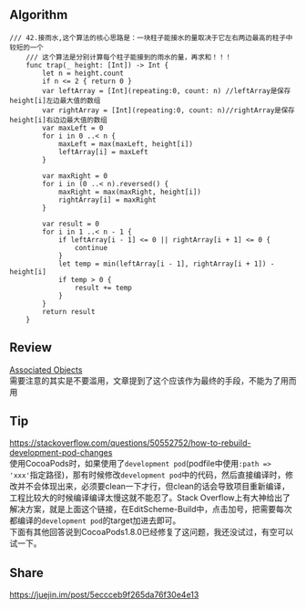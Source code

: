 
## Algorithm

```
/// 42.接雨水,这个算法的核心思路是：一块柱子能接水的量取决于它左右两边最高的柱子中较短的一个
    /// 这个算法是分别计算每个柱子能接到的雨水的量，再求和！！！
    func trap(_ height: [Int]) -> Int {
        let n = height.count
        if n <= 2 { return 0 }
        var leftArray = [Int](repeating:0, count: n) //leftArray是保存height[i]左边最大值的数组
        var rightArray = [Int](repeating:0, count: n)//rightArray是保存height[i]右边边最大值的数组
        var maxLeft = 0
        for i in 0 ..< n {
            maxLeft = max(maxLeft, height[i])
            leftArray[i] = maxLeft
        }
        
        var maxRight = 0
        for i in (0 ..< n).reversed() {
            maxRight = max(maxRight, height[i])
            rightArray[i] = maxRight
        }
        
        var result = 0
        for i in 1 ..< n - 1 {
            if leftArray[i - 1] <= 0 || rightArray[i + 1] <= 0 {
                continue
            }
            let temp = min(leftArray[i - 1], rightArray[i + 1]) - height[i]
            if temp > 0 {
                result += temp
            }
        }
        return result
    }
```

## Review
[Associated Objects](https://nshipster.com/associated-objects/)    
需要注意的其实是不要滥用，文章提到了这个应该作为最终的手段，不能为了用而用

## Tip
https://stackoverflow.com/questions/50552752/how-to-rebuild-development-pod-changes    
使用CocoaPods时，如果使用了`development pod`(podfile中使用`:path => 'xxx'`指定路径)，那有时候修改`development pod`中的代码，然后直接编译时，修改并不会体现出来，必须要clean一下才行，但clean的话会导致项目重新编译，工程比较大的时候编译编译太慢这就不能忍了。Stack Overflow上有大神给出了解决方案，就是上面这个链接，在EditScheme-Build中，点击加号，把需要每次都编译的`development pod`的target加进去即可。    
下面有其他回答说到CocoaPods1.8.0已经修复了这问题，我还没试过，有空可以试一下。

## Share
https://juejin.im/post/5eccceb9f265da76f30e4e13






